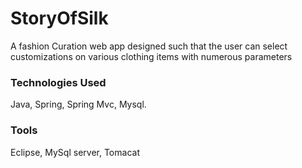 # StoryOfSilk
A fashion Curation web app designed such that the user can select customizations on various clothing items with numerous parameters 
### Technologies Used
Java, Spring, Spring Mvc, Mysql.
### Tools
Eclipse, MySql server, Tomacat
